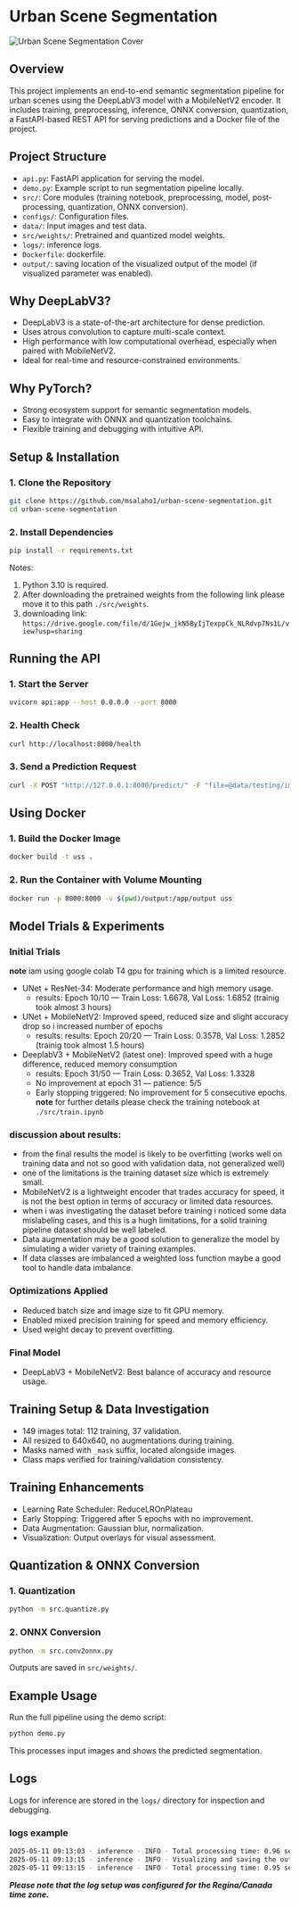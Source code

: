 # Urban Scene Segmentation

![Urban Scene Segmentation Cover](sample_output.jpg)

## Overview
This project implements an end-to-end semantic segmentation pipeline for urban scenes using the DeepLabV3 model with a MobileNetV2 encoder. It includes training, preprocessing, inference, ONNX conversion, quantization, a FastAPI-based REST API for serving predictions and a Docker file of the project.

## Project Structure

- `api.py`: FastAPI application for serving the model.
- `demo.py`: Example script to run segmentation pipeline locally.
- `src/`: Core modules (training notebook, preprocessing, model, post-processing, quantization, ONNX conversion).
- `configs/`: Configuration files.
- `data/`: Input images and test data.
- `src/weights/`: Pretrained and quantized model weights.
- `logs/`: inference logs.
- `Dockerfile`: dockerfile.
- `output/`: saving location of the visualized output of the model (if visualized parameter was enabled).

## Why DeepLabV3?

- DeepLabV3 is a state-of-the-art architecture for dense prediction.
- Uses atrous convolution to capture multi-scale context.
- High performance with low computational overhead, especially when paired with MobileNetV2.
- Ideal for real-time and resource-constrained environments.

## Why PyTorch?

- Strong ecosystem support for semantic segmentation models.
- Easy to integrate with ONNX and quantization toolchains.
- Flexible training and debugging with intuitive API.

## Setup & Installation

### 1. Clone the Repository
```bash
git clone https://github.com/msalaho1/urban-scene-segmentation.git
cd urban-scene-segmentation
```

### 2. Install Dependencies
```bash
pip install -r requirements.txt
```

Notes: 
   1. Python 3.10 is required.
   2. After downloading the pretrained weights from the following link please move it to this path ```./src/weights```.
   3. downloading link: ```https://drive.google.com/file/d/1Gejw_jkN5ByIjTexppCk_NLRdvp7Ns1L/view?usp=sharing```

## Running the API

### 1. Start the Server
```bash
uvicorn api:app --host 0.0.0.0 --port 8000
```

### 2. Health Check
```bash
curl http://localhost:8000/health
```

### 3. Send a Prediction Request
```bash
curl -X POST "http://127.0.0.1:8000/predict/" -F "file=@data/testing/image1.jpeg"
```

## Using Docker

### 1. Build the Docker Image
```bash
docker build -t uss .
```

### 2. Run the Container with Volume Mounting
```bash
docker run -p 8000:8000 -v $(pwd)/output:/app/output uss
```

## Model Trials & Experiments

### Initial Trials
**note** iam using google colab T4 gpu for training which is a limited resource.
- UNet + ResNet-34: Moderate performance and high memory usage.
   - results: Epoch 10/10 — Train Loss: 1.6678, Val Loss: 1.6852 (trainig took almost 3 hours) 
- UNet + MobileNetV2: Improved speed, reduced size and slight accuracy drop so i increased number of epochs
   - results: results: Epoch 20/20 — Train Loss: 0.3578, Val Loss: 1.2852 (trainig took almost 1.5 hours) 
- DeeplabV3 + MobileNetV2 (latest one): Improved speed with a huge difference, reduced memory consumption 
   - results: Epoch 31/50 — Train Loss: 0.3652, Val Loss: 1.3328
   - No improvement at epoch 31 — patience: 5/5
   - Early stopping triggered: No improvement for 5 consecutive epochs.
   **note** for further details please check the training notebook at ```./src/train.ipynb```

### discussion about results:

- from the final results the model is likely to be overfitting (works well on training data and not so good with validation data, not generalized well)
- one of the limitations is the training dataset size which is extremely small.
- MobileNetV2 is a lightweight encoder that trades accuracy for speed, it is not the best option in terms of accuracy or limited data resources.
- when i was investigating the dataset before training i noticed some data mislabeling cases, and this is a hugh limitations, for a solid training pipeline dataset should be well labeled. 
- Data augmentation may be a good solution to generalize the model by simulating a wider variety of training examples.
- If data classes are imbalanced a weighted loss function maybe a good tool to handle data imbalance. 

### Optimizations Applied
- Reduced batch size and image size to fit GPU memory.
- Enabled mixed precision training for speed and memory efficiency.
- Used weight decay to prevent overfitting.

### Final Model
- DeepLabV3 + MobileNetV2: Best balance of accuracy and resource usage.

## Training Setup & Data Investigation

- 149 images total: 112 training, 37 validation.
- All resized to 640x640, no augmentations during training.
- Masks named with `_mask` suffix, located alongside images.
- Class maps verified for training/validation consistency.

## Training Enhancements

- Learning Rate Scheduler: ReduceLROnPlateau
- Early Stopping: Triggered after 5 epochs with no improvement.
- Data Augmentation: Gaussian blur, normalization.
- Visualization: Output overlays for visual assessment.

## Quantization & ONNX Conversion

### 1. Quantization
```bash
python -m src.quantize.py
```

### 2. ONNX Conversion
```bash
python -m src.conv2onnx.py
```

Outputs are saved in `src/weights/`.

## Example Usage

Run the full pipeline using the demo script:
```bash
python demo.py
```

This processes input images and shows the predicted segmentation.

## Logs

Logs for inference are stored in the `logs/` directory for inspection and debugging.


### logs example 
```bash
2025-05-11 09:13:03 - inference - INFO - Total processing time: 0.96 seconds.
2025-05-11 09:13:15 - inference - INFO - Visualizing and saving the output mask.
2025-05-11 09:13:15 - inference - INFO - Total processing time: 0.95 seconds.
```
***Please note that the log setup was configured for the Regina/Canada time zone.***